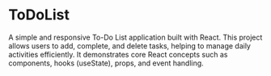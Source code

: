 # ToDoList
A simple and responsive To-Do List application built with React. This project allows users to add, complete, and delete tasks, helping to manage daily activities efficiently. It demonstrates core React concepts such as components, hooks (useState), props, and event handling.
